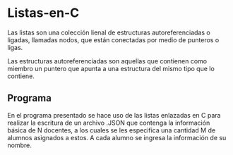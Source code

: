 # Listas-en-C
Las listas son una colección lienal de estructuras autoreferenciadas o ligadas, llamadas nodos, que están conectadas por medio de punteros o ligas. 

Las estructuras autoreferenciadas son aquellas que contienen como miembro un puntero que apunta a una estructura del mismo tipo que lo contiene.

## Programa
En el programa presentado se hace uso de las listas enlazadas en C para realizar la escritura de un archivo .JSON que contenga la información básica de N docentes, a los cuales se les especifica una cantidad M de alumnos asignados a estos. A cada alumno se ingresa la información de su nombre.
